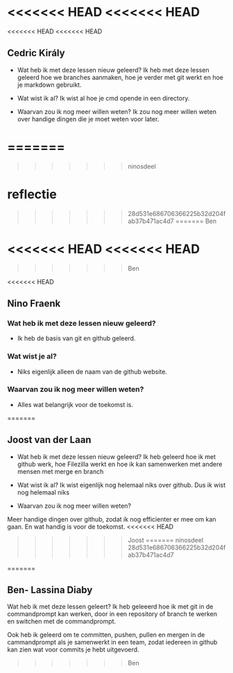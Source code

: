 <<<<<<< HEAD
<<<<<<< HEAD
=======
<<<<<<< HEAD
<<<<<<< HEAD
## Cedric Király

* Wat heb ik met deze lessen nieuw geleerd?
Ik heb met deze lessen geleerd hoe we branches aanmaken, hoe je verder met git werkt en hoe je markdown gebruikt.

* Wat wist ik al?
Ik wist al hoe je cmd opende in een directory.

* Waarvan zou ik nog meer willen weten?
Ik zou nog meer willen weten over handige dingen die je moet weten voor later.




=======
=======
>>>>>>> ninosdeel
# reflectie
>>>>>>> 28d531e686706366225b32d204fab37b471ac4d7
=======
>>>>>>> Ben


















<<<<<<< HEAD
<<<<<<< HEAD
=======
>>>>>>> Ben







<<<<<<< HEAD








## Nino Fraenk

### Wat heb ik met deze lessen nieuw geleerd?
* Ik heb de basis van git en github geleerd.
### Wat wist je al?
* Niks eigenlijk alleen de naam van de github website.
### Waarvan zou ik nog meer willen weten?
* Alles wat belangrijk voor de toekomst is.







=======
## Joost van der Laan

* Wat heb ik met deze lessen nieuw geleerd?
Ik heb geleerd hoe ik met github werk, hoe Filezilla werkt en hoe ik kan samenwerken met andere mensen met merge en branch

* Wat wist ik al?
Ik wist eigenlijk nog helemaal niks over github. Dus ik wist nog helemaal niks

* Waarvan zou ik nog meer willen weten?
  
Meer handige dingen over github, zodat ik nog efficienter er mee om kan gaan. En wat handig is voor de toekomst. 
<<<<<<< HEAD
>>>>>>> Joost
=======
>>>>>>> ninosdeel
>>>>>>> 28d531e686706366225b32d204fab37b471ac4d7

=======
## Ben- Lassina Diaby

  Wat heb ik met deze lessen geleert?
 Ik heb geleeerd hoe ik met git in de commandprompt kan werken, door in een repository of branch te werken en switchen met de commandprompt.
 
 Ook heb ik geleerd om te committen, pushen, pullen en mergen in de cammandprompt als je samenwerkt in een team, zodat iedereen in github kan zien wat voor commits je hebt uitgevoerd.
>>>>>>> Ben
